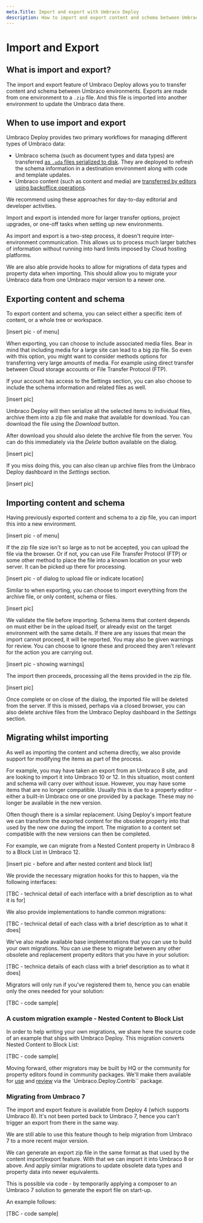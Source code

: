 ```yaml
---
meta.Title: Import and export with Umbraco Deploy
description: How to import and export content and schema between Umbraco environments and projects
---
```


# Import and Export

## What is import and export?

The import and export feature of Umbraco Deploy allows you to transfer content and schema between Umbraco environments. Exports are made from one environment to a `.zip` file. And this file is imported into another environment to update the Umbraco data there.

## When to use import and export

Umbraco Deploy provides two primary workflows for managing different types of Umbraco data:

- Umbraco schema (such as document types and data types) are transferred [as `.uda` files serialized to disk](./deploying-changes.md). They are deployed to refresh the schema information in a destination environment along with code and template updates.
- Umbraco content (such as content and media) are [transferred by editors using backoffice operations](./content-transfer.md).

We recommend using these approaches for day-to-day editorial and developer activities.

Import and export is intended more for larger transfer options, project upgrades, or one-off tasks when setting up new environments.

As import and export is a two-step process, it doesn't require inter-environment communication. This allows us to process much larger batches of information without running into hard limits imposed by Cloud hosting platforms.

We are also able provide hooks to allow for migrations of data types and property data when importing. This should allow you to migrate your Umbraco data from one Umbraco major version to a newer one.

## Exporting content and schema

To export content and schema, you can select either a specific item of content, or a whole tree or workspace.

[insert pic - of menu]

When exporting, you can choose to include associated media files.  Bear in mind that including media for a large site can lead to a big zip file.  So even with this option, you might want to consider methods options for transferring very large amounts of media. For example using direct transfer between Cloud storage accounts or File Transfer Protocol (FTP).

If your account has access to the Settings section, you can also choose to include the schema information and related files as well.

[insert pic]

Umbraco Deploy will then serialize all the selected items to individual files, archive them into a zip file and make that available for download.  You can download the file using the _Download_ button.

After download you should also delete the archive file from the server. You can do this immediately via the _Delete_ button available on the dialog.

[insert pic]

If you miss doing this, you can also clean up archive files from the Umbraco Deploy dashboard in the _Settings_ section.

[insert pic]

## Importing content and schema

Having previously exported content and schema to a zip file, you can import this into a new environment.

[insert pic - of menu]

If the zip file size isn't so large as to not be accepted, you can upload the file via the browser.  Or if not, you can use File Transfer Protocol (FTP) or some other method to place the file into a known location on your web server. It can be picked up there for processing.

[insert pic - of dialog to upload file or indicate location]

Similar to when exporting, you can choose to import everything from the archive file, or only content, schema or files.

[insert pic]

We validate the file before importing.  Schema items that content depends on must either be in the upload itself, or already exist on the target environment with the same details.  If there are any issues that mean the import cannot proceed, it will be reported.  You may also be given warnings for review. You can choose to ignore these and proceed they aren't relevant for the action you are carrying out.

[insert pic - showing warnings]

The import then proceeds, processing all the items provided in the zip file.

[insert pic]

Once complete or on close of the dialog, the imported file will be deleted from the server. If this is missed, perhaps via a closed browser, you can also delete archive files from the Umbraco Deploy dashboard in the _Settings_ section.

## Migrating whilst importing

As well as importing the content and schema directly, we also provide support for modifying the items as part of the process.

For example, you may have taken an export from an Umbraco 8 site, and are looking to import it into Umbraco 10 or 12.  In this situation, most content and schema will carry over without issue. However, you may have some items that are no longer compatible.  Usually this is due to a property editor - either a built-in Umbraco one or one provided by a package. These may no longer be available in the new version.

Often though there is a similar replacement. Using Deploy's import feature we can transform the exported content for the obsolete property into that used by the new one during the import. The migration to a content set compatible with the new versions can then be completed.

For example, we can migrate from a Nested Content property in Umbraco 8 to a Block List in Umbraco 12.

[insert pic - before and after nested content and block list]

We provide the necessary migration hooks for this to happen, via the following interfaces:

[TBC - technical detail of each interface with a brief description as to what it is for]

We also provide implementations to handle common migrations:

[TBC - technical detail of each class with a brief description as to what it does]

We've also made available base implementations that you can use to build your own migrations. You can use these to migrate between any other obsolete and replacement property editors that you have in your solution:

[TBC - technica details of each class with a brief description as to what it does]

Migrators will only run if you've registered them to, hence you can enable only the ones needed for your solution:

[TBC - code sample]

### A custom migration example - Nested Content to Block List

In order to help writing your own migrations, we share here the source code of an example that ships with Umbraco Deploy. This migration converts Nested Content to Block List:

[TBC - code sample]

Moving forward, other migrators may be built by HQ or the community for property editors found in community packages. We'll make them available for [use](https://www.nuget.org/packages/Umbraco.Deploy.Contrib) and [review](https://github.com/umbraco/Umbraco.Deploy.Contrib) via the `Umbraco.Deploy.Contrib`` package.

### Migrating from Umbraco 7

The import and export feature is available from Deploy 4 (which supports Umbraco 8). It's not been ported back to Umbraco 7, hence you can't trigger an export from there in the same way.

We are still able to use this feature though to help migration from Umbraco 7 to a more recent major version.

We can generate an export zip file in the same format as that used by the content import/export feature. With that we can import it into Umbraco 8 or above.  And apply similar migrations to update obsolete data types and property data into newer equivalents.

This is possible via code - by temporarily applying a composer to an Umbraco 7 solution to generate the export file on start-up.

An example follows:

[TBC - code sample]





